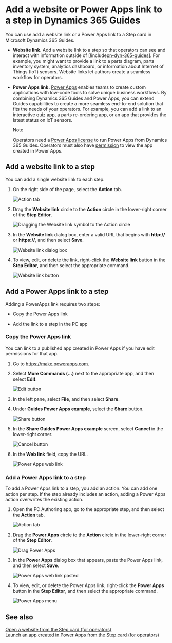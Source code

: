 

# Add a website or Power Apps link to a step in Dynamics 365 Guides

You can use add a website link or a Power Apps link to a Step card in Microsoft Dynamics 365 Guides.

- **Website link.** Add a website link to a step so that operators can see and interact with information outside of [!include[pn-dyn-365-guides](../includes/pn-dyn-365-guides.md)]. For example, you might want to provide a link to a parts diagram, parts inventory system, analytics dashboard, or information about Internet of Things (IoT) sensors. Website links let authors create a seamless workflow for operators.

- **Power Apps link.** [Power Apps](https://products.office.com/en-us/business/microsoft-powerapps) enables teams to create custom 
applications with low-code tools to solve unique business workflows. By combining Dynamics 365 Guides and Power Apps, you can extend 
Guides capabilities to create a more seamless end-to-end solution that fits the needs of your operators. For example, you can add a 
link to an interactive quiz app, a parts re-ordering app, or an app that provides the latest status on IoT sensors.  

   >[!NOTE]
   >Operators need a [Power Apps license](https://powerapps.microsoft.com/en-us/pricing/) to run Power Apps from Dynamics 365 Guides. 
Operators must also have [permission](https://docs.microsoft.com/en-us/powerapps/maker/canvas-apps/share-app#share-an-app) to view the app created in Power Apps.

## Add a website link to a step

You can add a single website link to each step.

1. On the right side of the page, select the **Action** tab.

    ![Action tab](media/powerapps-action-tab.PNG "Action tab")
 
2. Drag the **Website link** circle to the **Action** circle in the lower-right corner of the **Step Editor**.

    ![Dragging the Website link symbol to the Action circle](media/website-link-drag-action.PNG "Dragging the Website link symbol to the Action circle")

3. In the **Website link** dialog box, enter a valid URL that begins with **http://** or **https://**, and then select **Save**.

    ![Website link dialog box](media/website-dialog.PNG "Website link dialog box")

4. To view, edit, or delete the link, right-click the **Website link** button in the **Step Editor**, and then select the appropriate command.

    ![Website link button](media/powerapps-menu.PNG "Website link button")

## Add a Power Apps link to a step

Adding a PowerApps link requires two steps:

- Copy the Power Apps link

- Add the link to a step in the PC app

### Copy the Power Apps link

You can link to a published app created in Power Apps if you have edit permissions for that app. 

1.	Go to https://make.powerapps.com.

2.	Select **More Commands (…)** next to the appropriate app, and then select **Edit**.

     ![Edit button](media/powerapps-home.PNG "Edit button")
 
3.	In the left pane, select **File**, and then select **Share**.      
 
4.	Under **Guides Power Apps example**, select the **Share** button.

     ![Share button](media/powerapps-share-button.PNG "Share button")

5.	In the **Share Guides Power Apps example** screen, select **Cancel** in the lower-right corner.

     ![Cancel button](media/powerapps-cancel-button.PNG "Cancel button")

6.	In the **Web link** field, copy the URL. 

     ![Power Apps web link](media/powerapps-url.PNG "Power Apps web link")

### Add a Power Apps link to a step 

To add a Power Apps link to a step, you add an action. You can add one action per step. 
If the step already includes an action, adding a Power Apps action overwrites the existing action.

1.	Open the PC Authoring app, go to the appropriate step, and then select the **Action** tab.

     ![Action tab](media/powerapps-action-tab.PNG "Action tab")

2.	Drag the **Power Apps** circle to the **Action** circle in the lower-right corner of the **Step Editor**.

     ![Drag Power Apps](media/powerapps-drag-action.PNG "Drag Power Apps")
     
3.	In the **Power Apps** dialog box that appears, paste the Power Apps link, and then select **Save**.

     ![Power Apps web link pasted](media/powerapps-paste-url.PNG "Power Apps web link pasted")

4.	To view, edit, or delete the Power Apps link, right-click the **Power Apps** button in the **Step Editor**, and then select the appropriate command.

     ![Power Apps menu](media/powerapps-menu.PNG "Power Apps menu")
     
## See also

[Open a website from the Step card (for operators)](operator-orientation#access-a-website-that-is-linked-from-the-step-card)<br>
[Launch an app created in Power Apps from the Step card (for operators)](operator-orientation#launch-an-app-created-in-power-apps-from-the-step-card)

 
